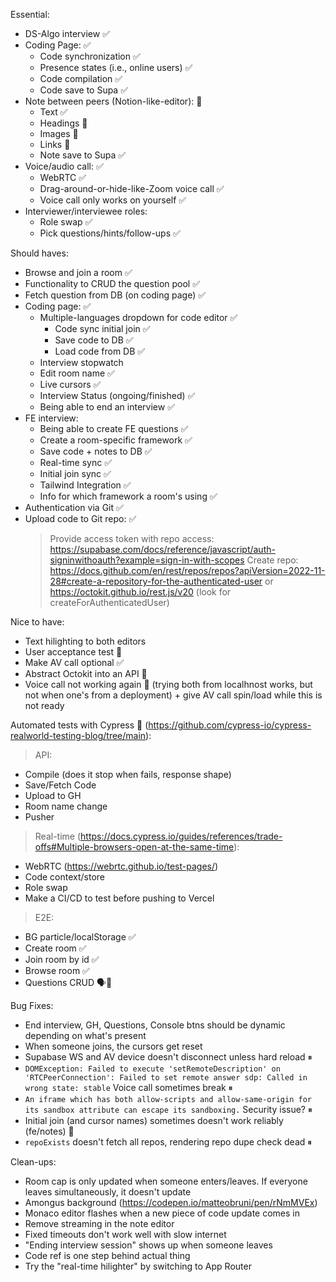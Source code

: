 Essential:
- DS-Algo interview ✅
- Coding Page: ✅
    - Code synchronization ✅
    - Presence states (i.e., online users) ✅
    - Code compilation ✅
    - Code save to Supa ✅
- Note between peers (Notion-like-editor): 🤔
    - Text ✅
    - Headings 🤔
    - Images 🤔
    - Links 🤔
    - Note save to Supa ✅
- Voice/audio call: ✅
    - WebRTC ✅
    - Drag-around-or-hide-like-Zoom voice call ✅
    - Voice call only works on yourself ✅
- Interviewer/interviewee roles:
    - Role swap ✅
    - Pick questions/hints/follow-ups ✅

Should haves:
- Browse and join a room ✅
- Functionality to CRUD the question pool ✅
- Fetch question from DB (on coding page) ✅
- Coding page: ✅
    - Multiple-languages dropdown for code editor ✅
        - Code sync initial join ✅
        - Save code to DB ✅
        - Load code from DB ✅
    - Interview stopwatch
    - Edit room name ✅
    - Live cursors ✅
    - Interview Status (ongoing/finished) ✅
    - Being able to end an interview ✅
- FE interview: 
    - Being able to create FE questions ✅
    - Create a room-specific framework ✅
    - Save code + notes to DB ✅
    - Real-time sync ✅
    - Initial join sync ✅
    - Tailwind Integration ✅
    - Info for which framework a room's using ✅
- Authentication via Git ✅
- Upload code to Git repo: ✅
    > Provide access token with repo access: https://supabase.com/docs/reference/javascript/auth-signinwithoauth?example=sign-in-with-scopes
    > Create repo: https://docs.github.com/en/rest/repos/repos?apiVersion=2022-11-28#create-a-repository-for-the-authenticated-user or https://octokit.github.io/rest.js/v20 (look for createForAuthenticatedUser)

Nice to have:
- Text hilighting to both editors
- User acceptance test 🤔
- Make AV call optional ✅
- Abstract Octokit into an API 🤔
- Voice call not working again 🤔 (trying both from localhnost works, but not when one's from a deployment) + give AV call spin/load while this is not ready

Automated tests with Cypress 🤔 (https://github.com/cypress-io/cypress-realworld-testing-blog/tree/main):
> API:
- Compile (does it stop when fails, response shape)
- Save/Fetch Code
- Upload to GH
- Room name change
- Pusher

> Real-time (https://docs.cypress.io/guides/references/trade-offs#Multiple-browsers-open-at-the-same-time):
- WebRTC (https://webrtc.github.io/test-pages/)
- Code context/store
- Role swap
- Make a CI/CD to test before pushing to Vercel

> E2E:
- BG particle/localStorage ✅
- Create room ✅
- Join room by id ✅
- Browse room ✅
- Questions CRUD 🗣📢

Bug Fixes:
- End interview, GH, Questions, Console btns should be dynamic depending on what's present
- When someone joins, the cursors get reset
- Supabase WS and AV device doesn't disconnect unless hard reload ⏸
- `DOMException: Failed to execute 'setRemoteDescription' on 'RTCPeerConnection': Failed to set remote answer sdp: Called in wrong state: stable` Voice call sometimes break ⏸
- `An iframe which has both allow-scripts and allow-same-origin for its sandbox attribute can escape its sandboxing.` Security issue? ⏸
- Initial join (and cursor names) sometimes doesn't work reliably (fe/notes) 🤔
- `repoExists` doesn't fetch all repos, rendering repo dupe check dead ⏸

Clean-ups:
- Room cap is only updated when someone enters/leaves. If everyone leaves simultaneously, it doesn't update
- Amongus background (https://codepen.io/matteobruni/pen/rNmMVEx)
- Monaco editor flashes when a new piece of code update comes in
- Remove streaming in the note editor
- Fixed timeouts don't work well with slow internet
- "Ending interview session" shows up when someone leaves
- Code ref is one step behind actual thing
- Try the "real-time hilighter" by switching to App Router